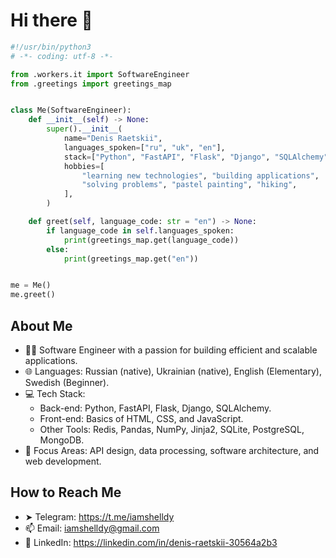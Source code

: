 # Hi there 👋

```python
#!/usr/bin/python3
# -*- coding: utf-8 -*-

from .workers.it import SoftwareEngineer
from .greetings import greetings_map


class Me(SoftwareEngineer):
    def __init__(self) -> None:
        super().__init__(
            name="Denis Raetskii",
            languages_spoken=["ru", "uk", "en"],
            stack=["Python", "FastAPI", "Flask", "Django", "SQLAlchemy"],
            hobbies=[
                "learning new technologies", "building applications",
                "solving problems", "pastel painting", "hiking",
            ],
        )

    def greet(self, language_code: str = "en") -> None:
        if language_code in self.languages_spoken:
            print(greetings_map.get(language_code))
        else:
            print(greetings_map.get("en"))


me = Me()
me.greet()
```

## About Me
* 👨‍💻 Software Engineer with a passion for building efficient and scalable applications.
* 🌐 Languages: Russian (native), Ukrainian (native), English (Elementary), Swedish (Beginner).
* 💻 Tech Stack:
  * Back-end: Python, FastAPI, Flask, Django, SQLAlchemy.
  * Front-end: Basics of HTML, CSS, and JavaScript.
  * Other Tools: Redis, Pandas, NumPy, Jinja2, SQLite, PostgreSQL, MongoDB.
* 🎯 Focus Areas: API design, data processing, software architecture, and web development.

## How to Reach Me
* ➤ Telegram: https://t.me/iamshelldy
* 📫 Email: iamshelldy@gmail.com
* 🔗 LinkedIn: https://linkedin.com/in/denis-raetskii-30564a2b3

